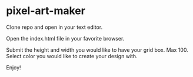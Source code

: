 # pixel-art-maker
 Clone repo and open in your text editor.

 Open the index.html file in your favorite browser.  
 
 Submit the height and width you would like to have your grid box.  Max 100. 
 Select color you would like to create your design with.

 Enjoy!  

